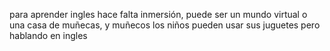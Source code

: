 para aprender ingles hace falta inmersión, puede ser un mundo virtual o una casa de muñecas, y muñecos
los niños pueden usar sus juguetes pero hablando en ingles